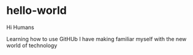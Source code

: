 # hello-world
Hi Humans

Learning how to use GitHUb
I have making familiar myself with the new world of technology

